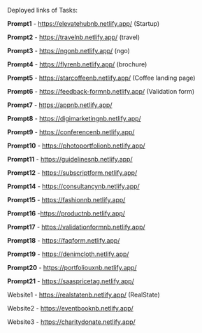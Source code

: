 Deployed links of Tasks:

**Prompt1**  - https://elevatehubnb.netlify.app/ (Startup)

**Prompt2** - https://travelnb.netlify.app/ (travel)

**Prompt3** - https://ngonb.netlify.app/ (ngo)

**Prompt4** - https://flyrenb.netlify.app/ (brochure)

**Prompt5** - https://starcoffeenb.netlify.app/ (Coffee landing page)

**Prompt6** - https://feedback-formnb.netlify.app/ (Validation form)

**Prompt7** - https://appnb.netlify.app/

**Prompt8** - https://digimarketingnb.netlify.app/

**Prompt9** - https://conferencenb.netlify.app/

**Prompt10** - https://photoportfolionb.netlify.app/

**Prompt11** - https://guidelinesnb.netlify.app/

**Prompt12** - https://subscriptform.netlify.app/

**Prompt14** - https://consultancynb.netlify.app/

**Prompt15** - https://fashionnb.netlify.app/
 
**Prompt16** -https://productnb.netlify.app/

**Prompt17** - https://validationformnb.netlify.app/

**Prompt18** - https://faqform.netlify.app/

**Prompt19** - https://denimcloth.netlify.app/

**Prompt20** - https://portfoliouxnb.netlify.app/

**Prompt21** - https://saaspricetag.netlify.app/

Website1 - https://realstatenb.netlify.app/ (RealState)

Website2 - https://eventbooknb.netlify.app/

Website3 - https://charitydonate.netlify.app/